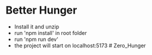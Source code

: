 # Better Hunger

- Install it and unzip
- run 'npm install' in root folder
- run 'npm run dev'
- the project will start on localhost:5173
#   Z e r o _ H u n g e r  
 